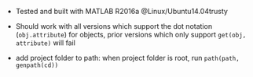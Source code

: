 - Tested and built with MATLAB R2016a @Linux/Ubuntu14.04trusty 
- Should work with all versions which support the dot notation (`obj.attribute`)
  for objects, prior versions which only support `get(obj, attribute)` will fail

- add project folder to path: when project folder is root, run
  `path(path, genpath(cd))`
